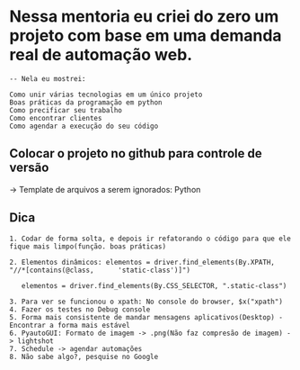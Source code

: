 # Nessa mentoria eu criei do zero um projeto com base em uma demanda real de automação web.
 
    -- Nela eu mostrei:
````
Como unir várias tecnologias em um único projeto
Boas práticas da programação em python
Como precificar seu trabalho
Como encontrar clientes
Como agendar a execução do seu código
````

## Colocar o projeto no github para controle de versão 

-> Template de arquivos a serem ignorados: Python

## Dica

````
1. Codar de forma solta, e depois ir refatorando o código para que ele fique mais limpo(função. boas práticas)

2. Elementos dinâmicos: elementos = driver.find_elements(By.XPATH, "//*[contains(@class,      'static-class')]")

   elementos = driver.find_elements(By.CSS_SELECTOR, ".static-class")

3. Para ver se funcionou o xpath: No console do browser, $x("xpath")
4. Fazer os testes no Debug console
5. Forma mais consistente de mandar mensagens aplicativos(Desktop) - Encontrar a forma mais estável
6. PyautoGUI: Formato de imagem -> .png(Não faz compresão de imagem) -> lightshot
7. Schedule -> agendar automações
8. Não sabe algo?, pesquise no Google


````